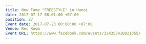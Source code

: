 ```yaml
---
title: New Fame "FREESTYLE" in Hanoi
date: 2017-07-17 08:01:00 +07:00
position: 27
Event date: 2017-07-23 00:00:00 +07:00
Venue: Rec Room
Event URL: https://www.facebook.com/events/324355418021355/
---
```


